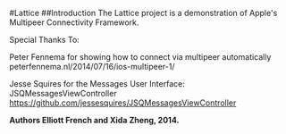 #Lattice
##Introduction
The Lattice project is a demonstration of Apple's Multipeer Connectivity Framework.

Special Thanks To:

Peter Fennema for showing how to connect via multipeer automatically
peterfennema.nl/2014/07/16/ios-multipeer-1/

Jesse Squires for the Messages User Interface: JSQMessagesViewController
https://github.com/jessesquires/JSQMessagesViewController

**Authors Elliott French and Xida Zheng, 2014.**
